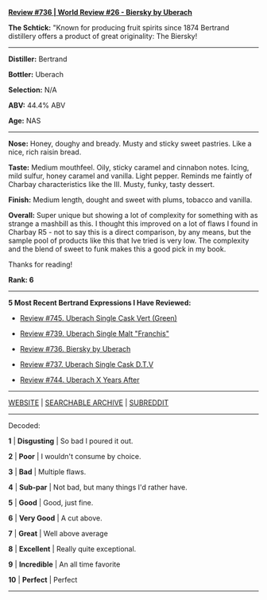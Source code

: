 
[**Review #736 | World Review #26 - Biersky by Uberach**]( https://t8ke.review/review-736-uberach-biersky/)

**The Schtick:** "Known for producing fruit spirits since 1874 Bertrand distillery offers a product of great originality: The Biersky! 

-----

**Distiller:** Bertrand

**Bottler:** Uberach

**Selection:** N/A

**ABV:** 44.4% ABV

**Age:** NAS 

-----

**Nose:**   Honey, doughy and bready. Musty and sticky sweet pastries. Like a nice, rich raisin bread. 

**Taste:** Medium mouthfeel. Oily, sticky caramel and cinnabon notes. Icing, mild sulfur, honey caramel and vanilla. Light pepper. Reminds me faintly of Charbay characteristics like the III. Musty, funky, tasty dessert. 

**Finish:** Medium length, dought and sweet with plums, tobacco and vanilla. 

**Overall:** Super unique but showing a lot of complexity for something with as strange a mashbill as this. I thought this improved on a lot of flaws I found in Charbay R5 - not to say this is a direct comparison, by any means, but the sample pool of products like this that Ive tried is very low. The complexity and the blend of sweet to funk makes this a good pick in my book.

Thanks for reading!

**Rank: 6**

----- 

**5 Most Recent Bertrand Expressions I Have Reviewed:** 

- [Review #745. Uberach Single Cask Vert (Green)]( https://t8ke.review/review-745-uberach-single-cask-vert-green/) 

- [Review #739. Uberach Single Malt "Franchis"]( https://t8ke.review/review-739-uberach-single-malt-franchis/) 

- [Review #736. Biersky by Uberach]( https://t8ke.review/review-736-uberach-biersky/) 

- [Review #737. Uberach Single Cask D.T.V]( https://t8ke.review/review-737-uberach-single-cask-dtv/) 

- [Review #744. Uberach X Years After]( https://t8ke.review/review-744-uberach-x-years-after-10-year-single-cask/) 

-----

[WEBSITE](https://t8ke.review) | [SEARCHABLE ARCHIVE](https://t8ke.review/review-archive/) | [SUBREDDIT](https://reddit.com/r/t8kereviews)

-----

Decoded:

**1** | **Disgusting** | So bad I poured it out.

**2** | **Poor** | I wouldn't consume by choice.

**3** | **Bad** | Multiple flaws.

**4** | **Sub-par** | Not bad, but many things I'd rather have.

**5** | **Good** | Good, just fine.

**6** | **Very Good** | A cut above.

**7** | **Great** | Well above average

**8** | **Excellent** | Really quite exceptional.

**9** | **Incredible** | An all time favorite

**10** | **Perfect** | Perfect

----

